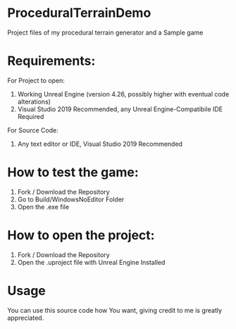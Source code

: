# ProceduralTerrainDemo
 Project files of my procedural terrain generator and a Sample game

# Requirements:

For Project to open:
1. Working Unreal Engine (version 4.26, possibly higher with eventual code alterations)
2. Visual Studio 2019 Recommended, any Unreal Engine-Compatibile IDE Required

For Source Code:
1. Any text editor or IDE, Visual Studio 2019 Recommended

# How to test the game:
1. Fork / Download the Repository
2. Go to Build/WindowsNoEditor Folder
3. Open the .exe file

# How to open the project:
1. Fork / Download the Repository
2. Open the .uproject file with Unreal Engine Installed

# Usage
You can use this source code how You want, giving credit to me is greatly appreciated.
